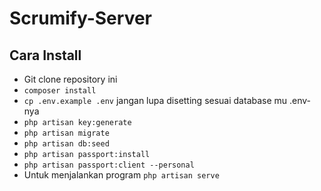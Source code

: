 # Scrumify-Server

## Cara Install

- Git clone repository ini
- `composer install`
- `cp .env.example .env` jangan lupa disetting sesuai database mu .env-nya
- `php artisan key:generate`
- `php artisan migrate`
- `php artisan db:seed`
- `php artisan passport:install`
- `php artisan passport:client --personal`
- Untuk menjalankan program `php artisan serve`



